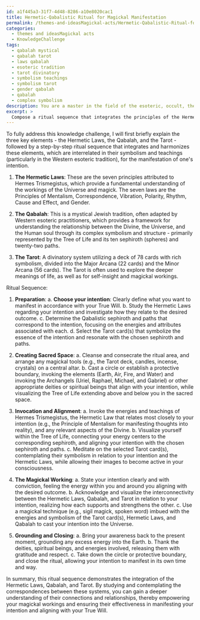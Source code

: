 ```yaml
---
id: a1f445a3-31f7-4d48-8286-a10e8020cac1
title: Hermetic-Qabalistic Ritual for Magickal Manifestation
permalink: /themes-and-ideasMagickal-acts/Hermetic-Qabalistic-Ritual-for-Magickal-Manifestation/
categories:
  - themes and ideasMagickal acts
  - KnowledgeChallenge
tags:
  - qabalah mystical
  - qabalah tarot
  - laws qabalah
  - esoteric tradition
  - tarot divinatory
  - symbolism teachings
  - symbolism tarot
  - gender qabalah
  - qabalah
  - complex symbolism
description: You are a master in the field of the esoteric, occult, themes and ideasMagickal acts and Education. You are a writer of tests, challenges, books and deep knowledge on themes and ideasMagickal acts for initiates and students to gain deep insights and understanding from. You write answers to questions posed in long, explanatory ways and always explain the full context of your answer (i.e., related concepts, formulas, examples, or history), as well as the step-by-step thinking process you take to answer the challenges. Be rigorous and thorough, and summarize the key themes, ideas, and conclusions at the end.
excerpt: > 
  Compose a ritual sequence that integrates the principles of the Hermetic Laws, the Qabalah, and the Tarot, demonstrating how these magickal elements connect and complement one another in the process of manifesting one's intention.
---
```

To fully address this knowledge challenge, I will first briefly explain the three key elements - the Hermetic Laws, the Qabalah, and the Tarot - followed by a step-by-step ritual sequence that integrates and harmonizes these elements, which are interrelated in their symbolism and teachings (particularly in the Western esoteric tradition), for the manifestation of one's intention.

1. **The Hermetic Laws**: These are the seven principles attributed to Hermes Trismegistus, which provide a fundamental understanding of the workings of the Universe and magick. The seven laws are the Principles of Mentalism, Correspondence, Vibration, Polarity, Rhythm, Cause and Effect, and Gender.

2. **The Qabalah**: This is a mystical Jewish tradition, often adapted by Western esoteric practitioners, which provides a framework for understanding the relationship between the Divine, the Universe, and the Human soul through its complex symbolism and structure - primarily represented by the Tree of Life and its ten sephiroth (spheres) and twenty-two paths.

3. **The Tarot**: A divinatory system utilizing a deck of 78 cards with rich symbolism, divided into the Major Arcana (22 cards) and the Minor Arcana (56 cards). The Tarot is often used to explore the deeper meanings of life, as well as for self-insight and magickal workings.

Ritual Sequence:

1. **Preparation**:
   a. **Choose your intention**: Clearly define what you want to manifest in accordance with your True Will.
   b. Study the Hermetic Laws regarding your intention and investigate how they relate to the desired outcome.
   c. Determine the Qabalistic sephiroth and paths that correspond to the intention, focusing on the energies and attributes associated with each.
   d. Select the Tarot card(s) that symbolize the essence of the intention and resonate with the chosen sephiroth and paths.

2. **Creating Sacred Space**:
   a. Cleanse and consecrate the ritual area, and arrange any magickal tools (e.g., the Tarot deck, candles, incense, crystals) on a central altar.
   b. Cast a circle or establish a protective boundary, invoking the elements (Earth, Air, Fire, and Water) and invoking the Archangels (Uriel, Raphael, Michael, and Gabriel) or other appropriate deities or spiritual beings that align with your intention, while visualizing the Tree of Life extending above and below you in the sacred space.

3. **Invocation and Alignment**:
   a. Invoke the energies and teachings of Hermes Trismegistus, the Hermetic Law that relates most closely to your intention (e.g., the Principle of Mentalism for manifesting thoughts into reality), and any relevant aspects of the Divine.
   b. Visualize yourself within the Tree of Life, connecting your energy centers to the corresponding sephiroth, and aligning your intention with the chosen sephiroth and paths.
   c. Meditate on the selected Tarot card(s), contemplating their symbolism in relation to your intention and the Hermetic Laws, while allowing their images to become active in your consciousness.

4. **The Magickal Working**:
   a. State your intention clearly and with conviction, feeling the energy within you and around you aligning with the desired outcome.
   b. Acknowledge and visualize the interconnectivity between the Hermetic Laws, Qabalah, and Tarot in relation to your intention, realizing how each supports and strengthens the other.
   c. Use a magickal technique (e.g., sigil magick, spoken word) imbued with the energies and symbolism of the Tarot card(s), Hermetic Laws, and Qabalah to cast your intention into the Universe.

5. **Grounding and Closing**:
   a. Bring your awareness back to the present moment, grounding any excess energy into the Earth.
   b. Thank the deities, spiritual beings, and energies involved, releasing them with gratitude and respect.
   c. Take down the circle or protective boundary, and close the ritual, allowing your intention to manifest in its own time and way.

In summary, this ritual sequence demonstrates the integration of the Hermetic Laws, Qabalah, and Tarot. By studying and contemplating the correspondences between these systems, you can gain a deeper understanding of their connections and relationships, thereby empowering your magickal workings and ensuring their effectiveness in manifesting your intention and aligning with your True Will.

